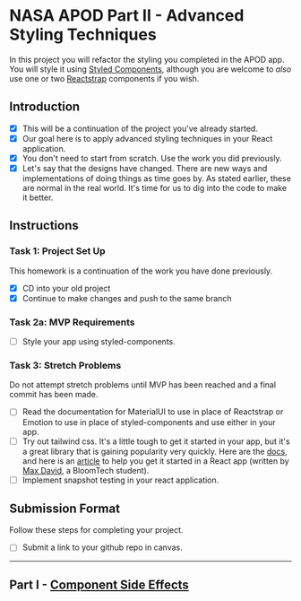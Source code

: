 # NASA APOD Part II - Advanced Styling Techniques

In this project you will refactor the styling you completed in the APOD app. You will style it using [Styled Components](https://github.com/BloomInstituteOfTechnology/nasa-photo-of-the-day.git), although you are welcome to _also_ use one or two [Reactstrap](https://reactstrap.github.io/) components if you wish.

## Introduction

- [x] This will be a continuation of the project you've already started.
- [x] Our goal here is to apply advanced styling techniques in your React application.
- [x] You don't need to start from scratch. Use the work you did previously.
- [x] Let's say that the designs have changed. There are new ways and implementations of doing things as time goes by. As stated earlier, these are normal in the real world. It's time for us to dig into the code to make it better.

## Instructions

### Task 1: Project Set Up

This homework is a continuation of the work you have done previously.

- [x] CD into your old project
- [x] Continue to make changes and push to the same branch

### Task 2a: MVP Requirements

- [ ] Style your app using styled-components.

### Task 3: Stretch Problems

Do not attempt stretch problems until MVP has been reached and a final commit has been made.

- [ ] Read the documentation for MaterialUI to use in place of Reactstrap or Emotion to use in place of styled-components and use either in your app.
- [ ] Try out tailwind css. It's a little tough to get it started in your app, but it's a great library that is gaining popularity very quickly. Here are the [docs](https://tailwindcss.com/), and here is an [article](https://medium.com/@pipecork/using-tailwind-in-react-quickstart-4b06c10317b5) to help you get it started in a React app (written by [Max David](https://medium.com/@pipecork), a BloomTech student).
- [ ] Implement snapshot testing in your react application.

## Submission Format

Follow these steps for completing your project.

- [ ] Submit a link to your github repo in canvas.

---

## Part I - [Component Side Effects](README.md)
